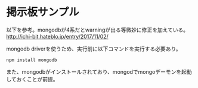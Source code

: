 # 掲示板サンプル
以下を参考。mongodbが4系だとwarningが出る等微妙に修正を加えている。  
http://ichi-bit.hateblo.jp/entry/2017/11/02/

mongodb driverを使うため、実行前に以下コマンドを実行する必要あり。
```
npm install mongodb
```

また、mongodbがインストールされており、mongodでmongoデーモンを起動しておくことが前提。
